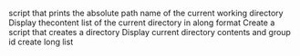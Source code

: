 script that prints the absolute path name of the current working directory
Display thecontent list of the current directory in along format
Create a script that creates a directory 
Display current directory contents and group id 
create long list
